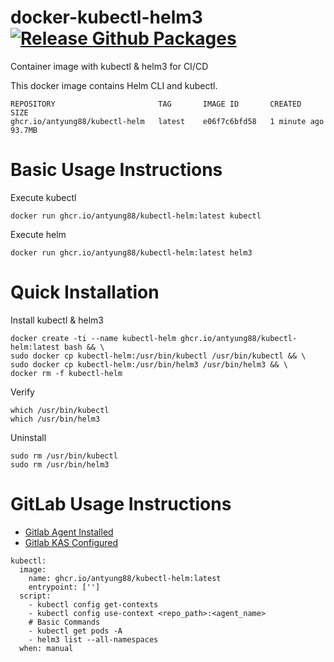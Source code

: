 # docker-kubectl-helm3 [![Release Github Packages](https://github.com/antyung88/docker-kubectl-helm3/actions/workflows/release.yml/badge.svg)](https://github.com/antyung88/docker-kubectl-helm3/actions/workflows/release.yml)
Container image with kubectl &amp; helm3 for CI/CD

This docker image contains Helm CLI and kubectl.

```
REPOSITORY                       TAG       IMAGE ID       CREATED         SIZE
ghcr.io/antyung88/kubectl-helm   latest    e06f7c6bfd58   1 minute ago    93.7MB
```

# Basic Usage Instructions

Execute kubectl
```
docker run ghcr.io/antyung88/kubectl-helm:latest kubectl
```

Execute helm
```
docker run ghcr.io/antyung88/kubectl-helm:latest helm3
```

# Quick Installation
Install kubectl & helm3
```
docker create -ti --name kubectl-helm ghcr.io/antyung88/kubectl-helm:latest bash && \
sudo docker cp kubectl-helm:/usr/bin/kubectl /usr/bin/kubectl && \
sudo docker cp kubectl-helm:/usr/bin/helm3 /usr/bin/helm3 && \
docker rm -f kubectl-helm
```

Verify
```
which /usr/bin/kubectl
which /usr/bin/helm3
```

Uninstall
```
sudo rm /usr/bin/kubectl
sudo rm /usr/bin/helm3
```

# GitLab Usage Instructions

- [Gitlab Agent Installed](https://gitlab.com/gitlab-org/charts/gitlab-agent)
- [Gitlab KAS Configured](https://docs.gitlab.com/ee/administration/clusters/kas.html)

```
kubectl:
  image: 
    name: ghcr.io/antyung88/kubectl-helm:latest
    entrypoint: ['']
  script:
    - kubectl config get-contexts
    - kubectl config use-context <repo_path>:<agent_name>
    # Basic Commands
    - kubectl get pods -A
    - helm3 list --all-namespaces
  when: manual
```
